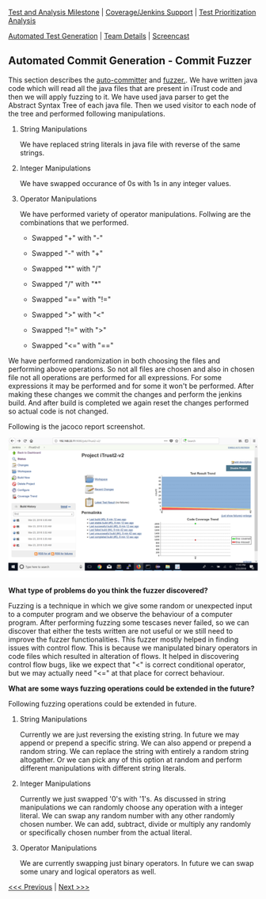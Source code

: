 [Test and Analysis Milestone](../README.md) | [Coverage/Jenkins Support](/reports/Coverage.md) | [Test Prioritization Analysis](/reports/TestPrioritization.md)

[Automated Test Generation](/reports/TestGeneration.md) | [Team Details](/reports/Team.md) | [Screencast](/reports/Screencast.md)

Automated Commit Generation - Commit Fuzzer
----------------------------------

This section describes the [auto-committer](/fuzzer/src/main/java/com/autocommiter/AutoCommitter.java) and [fuzzer.](/fuzzer/src/main/java/com/fuzzer/Fuzzer.java). We have written java code which will read all the java files that are present in iTrust code and then we will apply fuzzing to it. We have used java parser to get the Abstract Syntax Tree of each java file. Then we used visitor to each node of the tree and performed following manipulations.

1. String Manipulations

    We have replaced string literals in java file with reverse of the same strings.

2. Integer Manipulations

    We have swapped occurance of 0s with 1s in any integer values.

3. Operator Manipulations

    We have performed variety of operator manipulations. Follwing are the combinations that we performed.

    - Swapped "+" with "-"

    - Swapped "-" with "+"

    - Swapped "*" with "/"

    - Swapped "/" with "*"

    - Swapped "==" with "!="

    - Swapped ">" with "<"

    - Swapped "!=" with ">"

    - Swapped "<=" with "=="

We have performed randomization in both choosing the files and performing above operations. So not all files are chosen and also in chosen file not all operations are performed for all expressions. For some expressions it may be performed and for some it won't be performed. After making these changes we commit the changes and perform the jenkins build. And after build is completed we again reset the changes performed so actual code is not changed. 

Following is the jacoco report screenshot.

![Jacoco Report](/reports/screenshots/jacoco_report.png?raw=true "Jacoco Report")

**What type of problems do you think the fuzzer discovered?**

Fuzzing is a technique in which we give some random or unexpected input to a computer program and we observe the behaviour of a computer program. After performing fuzzing some tescases never failed, so we can discover that either the tests written are not useful or we still need to improve the fuzzer functionalities. This fuzzer mostly helped in finding issues with control flow. This is because we manipulated binary operators in code files which resulted in alteration of flows. It helped in discovering control flow bugs, like we expect that "<" is correct conditional operator, but we may actually need "<=" at that place for correct behaviour.

**What are some ways fuzzing operations could be extended in the future?**

Following fuzzing operations could be extended in future.

1. String Manipulations

    Currently we are just reversing the existing string. In future we may append or prepend a specific string. We can also append or prepend a random string. We can replace the string with entirely a random string altogather. Or we can pick any of this option at random and perform different manipulations with different string literals.

2. Integer Manipulations

    Currently we just swapped '0's with '1's. As discussed in string manipulations we can randomly choose any operation with a integer literal. We can swap any random number with any other randomly chosen number. We can add, subtract, divide or multiply any randomly or specifically chosen number from the actual literal.

3. Operator Manipulations

    We are currently swapping just binary operators. In future we can swap some unary and logical operators as well.

[<<< Previous](/reports/Coverage.md) | [Next >>>](/reports/TestPrioritization.md)